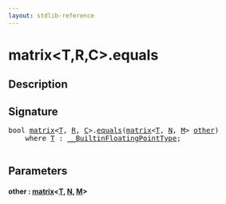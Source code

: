 ```yaml
---
layout: stdlib-reference
---
```


# matrix\<T,R,C\>\.equals

## Description





## Signature 

<pre>
<span class="code_keyword">bool</span> <a href="index.html" class="code_type">matrix</a>&lt;<a href="t-0.html" class="code_type">T</a>, <a href="index.html#decl-R" class="code_var">R</a>, <a href="index.html#decl-C" class="code_var">C</a>&gt;.<a href="equals.html">equals</a>(<a href="index.html" class="code_type">matrix</a>&lt;<a href="t-0.html" class="code_type">T</a>, <a href="index.html#decl-N" class="code_var">N</a>, <a href="index.html#decl-M" class="code_var">M</a>&gt; <a href="equals.html#decl-other" class="code_param">other</a>)
    <span class='code_keyword'>where</span> <a href="t-0.html" class="code_type">T</a> : <a href="../../interfaces/0_builtinfloatingpointtype-029hm/index.html" class="code_type">__BuiltinFloatingPointType</a>;

</pre>

## Parameters

####  <a id="decl-other"></a>other  : [matrix](index.html)\<[T](t-0.html), [N](index.html#decl-N), [M](index.html#decl-M)\>

